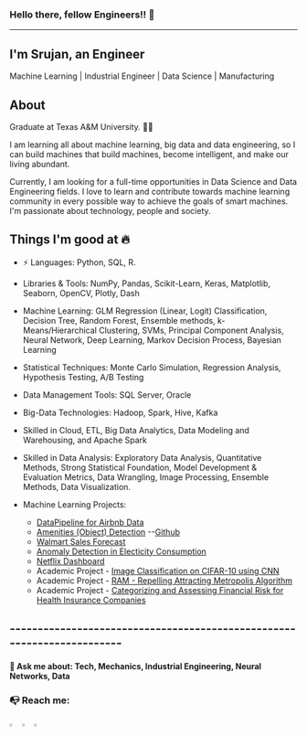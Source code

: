 ### Hello there, fellow Engineers!! 👋
-----------------------------------------------------------------------
I'm Srujan, an Engineer
-----------------------------------------------------------------------
Machine Learning | Industrial Engineer | Data Science | Manufacturing

## About
Graduate at Texas A&M University. :man_technologist:

I am learning all about machine learning, big data and data engineering, so I can build machines that build machines, become intelligent, and make our living abundant.

Currently, I am looking for a full-time opportunities in Data Science and Data Engineering fields. I love to learn and contribute towards machine learning community in every possible way to achieve the goals of smart machines. I'm passionate about technology, people and society.


Things I'm good at 🔥
-----------------------------------------------------------------------
- ⚡ Languages: Python, SQL, R.

- Libraries & Tools: NumPy, Pandas, Scikit-Learn, Keras, Matplotlib, Seaborn, OpenCV, Plotly, Dash
- Machine Learning:  GLM Regression (Linear, Logit) Classification, Decision Tree, Random Forest, Ensemble methods, k-Means/Hierarchical Clustering, SVMs, Principal Component Analysis, Neural Network, Deep Learning, Markov Decision Process, Bayesian Learning
- Statistical Techniques: Monte Carlo Simulation, Regression Analysis, Hypothesis Testing, A/B Testing
- Data Management Tools: SQL Server, Oracle
- Big-Data Technologies: Hadoop, Spark, Hive, Kafka
- Skilled in Cloud, ETL, Big Data Analytics, Data Modeling and Warehousing, and Apache Spark
- Skilled in Data Analysis: Exploratory Data Analysis, Quantitative Methods, Strong Statistical Foundation, Model Development & Evaluation Metrics, Data Wrangling, Image Processing, Ensemble Methods, Data Visualization.




- Machine Learning Projects:
  - [DataPipeline for Airbnb Data](https://github.com/srujanreddyj/Data-Engineering-concepts/blob/master/airbnb_capstone)
  - [Amenities (Object) Detection](https://srujanreddyj.github.io/learnings/2020/10/02/airbnb.html) --[Github](https://github.com/srujanreddyj/amenity-object-detection) 
  - [Walmart Sales Forecast](https://srujanreddyj.github.io/learnings/2020/09/25/M5_1.html)
  - [Anomaly Detection in Electicity Consumption](https://srujanreddyj.github.io/learnings/2021/01/29/anomaly.html)
  - [Netflix Dashboard](https://project-visual-1.herokuapp.com/)
  - Academic Project - [Image Classification on CIFAR-10 using CNN ](https://github.com/srujanreddyj/ENGINEERING_DATA_ANALYSIS-ISEN-613---ACADEMIC_PROJECT)
  - Academic Project - [RAM - Repelling Attracting Metropolis Algorithm](https://github.com/srujanreddyj/STAT-654-Term-Project)
  - Academic Project - [Categorizing and Assessing Financial Risk for Health Insurance Companies](https://drive.google.com/file/d/1Bq1y1wpQmBldJrNZf1nOw4X72YXfZmuK/view)

<!--
**srujanreddyj/srujanreddyj** is a ✨ _special_ ✨ repository because its `README.md` (this file) appears on your GitHub profile.

Here are some ideas to get you started:

- 🔭 I’m currently working on ...
- 🌱 I’m currently learning ...
- 👯 I’m looking to collaborate on ...
- 🤔 I’m looking for help with ...
- 💬 Ask me about ...
- 📫 How to reach me: ...
- 😄 Pronouns: ...
- ⚡ Fun fact: ...


## ⚡ Technologies
Talk to me about

![Git](https://img.shields.io/badge/-Git-black?style=flat-square&logo=git)
![MySQL](https://img.shields.io/badge/-MySQL-black?style=flat-square&logo=mysql)
![Python](https://img.shields.io/badge/-Python?style=flat-square&logo=python)
-->

## -----------------------------------------------------------------------

#### 💬 Ask me about: Tech, Mechanics, Industrial Engineering, Neural Networks, Data

### :mailbox_with_no_mail: Reach me: 
[<img src="https://img.icons8.com/color/48/000000/linkedin.png" width="3.5%"/>](https://www.linkedin.com/in/srujan-reddy/)
[<img src="https://img.icons8.com/color/48/000000/twitter.png" width="3.5%"/>](https://twitter.com/srujan_here) 
<a href="mailto:jsrujanreddy@gmail.com"> <img src="https://img.icons8.com/fluent/48/000000/gmail.png" width="3.5%"/>
